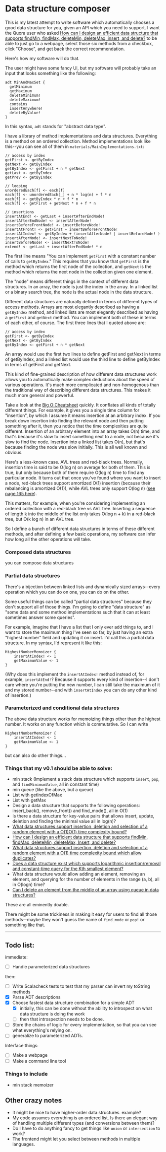 # Data structure composer

This is my latest attempt to write software which automatically chooses a good data structure for you, given an API which you need to support. I want the Quora user who asked [How can I design an efficient data structure that supports findMin, findMax, deleteMin, deleteMax, insert, and delete?](https://www.quora.com/How-can-I-design-an-efficient-data-structure-that-supports-findMin-findMax-deleteMin-deleteMax-Insert-and-delete) to be able to just go to a webpage, select those six methods from a checkbox, click "Choose", and get back the correct recommendation.

Here's how my software will do that.

The user might have some fancy UI, but my software will probably take an input that looks something like the following:

```
adt MinAndMaxSet {
  getMinimum
  getMaximum
  deleteMinimum!
  deleteMaximum!
  contains
  insertAnywhere!
  deleteByValue!
}
```

In this syntax, `adt` stands for "abstract data type".

I have a library of method implementations and data structures. Everything is a method on an ordered collection. Method implementations look like this--you can see all of them in `materials/MainImplementations.txt`:

```
// access by index
getFirst <- getByIndex
getNext <- getByIndex
getByIndex <- getFirst + n * getNext
getLast <- getByIndex
getPrev <- getByIndex

// looping
unorderedEach[f] <- each[f]
each[f] <- unorderedEach[_] + n * log(n) + f * n
each[f] <- getByIndex * n + f * n
each[f] <- getFirst + getNext * n + f * n

// insertions
insertAtEnd! <- getLast + insertAfterEndNode!
insertAfterEndNode! <- insertAfterNode!
insertBeforeFrontNode! <- insertBeforeNode!
insertAtFront! <- getFirst + insertBeforeFrontNode!
insertAtIndex! <- getByIndex + (insertAfterNode! | insertBeforeNode! )
insertAfterNode! <- insertNextToNode!
insertBeforeNode! <- insertNextToNode!
extend! <- getLast + insertAfterEndNode! * n
```

The first line means "You can implement `getFirst` with a constant number of calls to `getByIndex`." This requires that you know that `getFirst` is the method which returns the first node of the collection, and `getNext` is the method which returns the next node in the collection given one element.

The "node" means different things in the context of different data structures. In an array, the node is just the index in the array. In a linked list or a binary search tree, the node is the actual node in the data structure.

Different data structures are naturally defined in terms of different types of access methods. Arrays are most elegantly described as having a `getByIndex` method, and linked lists are most elegantly described as having a `getFirst` and `getNext` method. You can implement both of these in terms of each other, of course. The first three lines that I quoted above are:

```
// access by index
getFirst <- getByIndex
getNext <- getByIndex
getByIndex <- getFirst + n * getNext
```

An array would use the first two lines to define getFirst and getNext in terms of getByIndex, and a linked list would use the third line to define getByIndex in terms of getFirst and getNext.

This kind of fine-grained description of how different data structures work allows you to automatically make complex deductions about the speed of various operations. It's much more complicated and non-homogenous than the traditional way of describing different data structures. This makes it much more general and powerful. 

Take a look at the [Big O Cheatsheet](http://bigocheatsheet.com/) quickly. It conflates all kinds of totally different things. For example, it gives you a single time column for "insertion", by which I assume it means insertion at an arbitrary index. If you break down insertion into finding the relevant node and then putting something after it, then you notice that the time complexities are quite different. Insertion of an arbitrary element into an array takes O(n) time, and that's because it's slow to insert something next to a node, not because it's slow to find the node. Insertion into a linked list takes O(n), but that's because finding the node was slow initially. This is all well known and obvious.

Here's a less-known case. AVL trees and red-black trees. Normally, insertion time is said to be O(log n) on average for both of them. This is true, but only because both of them require O(log n) time to find any particular node. It turns out that once you've found where you want to insert a node, red-black trees support amortized O(1) insertion (because their rebalancing is amortized O(1)), while AVL trees only support O(log n) ([see page 165 here](http://people.mpi-inf.mpg.de/~mehlhorn/ftp/Toolbox/SortedSequences.pdf)).

This matters, for example, when you're considering implementing an ordered collection with a red-black tree vs AVL tree. Inserting a sequence of length k into the middle of the list only takes O(log n + k) in a red-black tree, but O(k log n) in an AVL tree.
 
So I define a bunch of different data structures in terms of these different methods, and after defining a few basic operations, my software can infer how long all the other operations will take.

### Composed data structures

you can compose data structures

### Partial data structures

There's a bijection between linked lists and dynamically sized arrays--every operation which you can do on one, you can do on the other.

Some useful things can be called "partial data structures" because they don't support all of those things. I'm going to define "data structure" as "some data and some method implementations such that it can at least sometimes answer some queries".

For example, imagine that I have a list that I only ever add things to, and I want to store the maximum thing I've seen so far, by just having an extra "highest number" field and updating it on insert. I'd call this a partial data structure. In my syntax, I'd represent it like this:

```
HighestNumberMemoizer {
    insertAtIndex! <- 1
    getMaximumValue <- 1
}
```

(Why does this implement the `insertAtIndex!` method instead of, for example, `insertAtEnd!`? Because it supports every kind of insertion--I don't care where you're putting the new number, I can still take the maximum of it and my stored number--and with `insertAtIndex` you can do any other kind of insertion.)

### Parameterized and conditional data structures

The above data structure works for memoizing things other than the highest number. It works on any function which is commutative. So I can write

```
HighestNumberMemoizer {
    insertAtIndex! <- 1
    getMaximumValue <- 1
}
```

but can also do other things...

### Things that my v0.1 should be able to solve:

- min stack (Implement a stack data structure which supports `insert`, `pop`, and `findMinimumValue`, all in constant time)
- min queue (like the above, but a queue)
- List with getIndexOfMax
- List with getMax
- Design a data structure that supports the following operations: insert_back(), remove_front() and find_mode(), all in O(1)
- Is there a data structure for key-value pairs that allows insert, update, deletion and finding the minimal value all in log(n)?
- [What data structures support insertion, deletion and selection of a random element with a O(1)O(1) time complexity bound?](https://www.quora.com/What-data-structures-support-insertion-deletion-and-selection-of-a-random-element-with-a-math-O-1-math-time-complexity-bound)
- [How can I design an efficient data structure that supports findMin, findMax, deleteMin, deleteMax, Insert, and delete?](https://www.quora.com/How-can-I-design-an-efficient-data-structure-that-supports-findMin-findMax-deleteMin-deleteMax-Insert-and-delete)
- [What data structures support insertion, deletion and selection of a random element with a O(1) time complexity bound which allow duplicates?](https://www.quora.com/What-data-structures-support-insertion-deletion-and-selection-of-a-random-element-with-a-O-1-time-complexity-bound-which-allow-duplicates)
- [Does a data structure exist which supports logarithmic insertion/removal and constant-time query for the Kth smallest element?](https://www.quora.com/Does-a-data-structure-exist-which-supports-logarithmic-insertion-removal-and-constant-time-query-for-the-Kth-smallest-element)
- What data structure would allow adding an element, removing an element, and querying for the number of elements in the range (a, b), all in O(logn) time?
- [Can I delete an element from the middle of an array using queue in data structures?](https://www.quora.com/Can-I-delete-an-element-from-the-middle-of-an-array-using-queue-in-data-structures)

These are all eminently doable.

There might be some trickiness in making it easy for users to find all those methods--maybe they won't guess the name of `find_mode` or `pop!` or something like that.

----

## Todo list:

immediate: 

- [ ] Handle parameterized data structures 

then:

- [ ] Write Scalacheck tests to test that my parser can invert my toString methods
- [x] Parse ADT descriptions
- [x] Choose fastest data structure combination for a simple ADT
  - [x] initially, this can be done without the ability to introspect on what data structure is doing the work
  - [ ] then that introspection needs to be done.
- [ ] Store the chains of logic for every implementation, so that you can see what everything's relying on.
- [ ] generalize to parameterized ADTs.

Interface things:

- [ ] Make a webpage
- [ ] Make a command line tool

### Things to include
 
- min stack memoizer 

## Other crazy notes

- It might be nice to have higher-order data structures. example?
- My code assumes everything is an ordered list. Is there an elegant way of handling multiple different types (and conversions between them)?
- Do I have to do anything fancy to get things like `union` or `intersection` to work?
- The frontend might let you select between methods in multiple languages.

